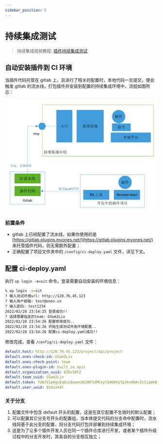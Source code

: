 ```yaml
---
sidebar_position: 5
---
```


# 持续集成测试

> 持续集成视频教程: [插件持续集成测试](../sample-tutorial/videos/ci.mdx)

## 自动安装插件到 CI 环境

当插件代码托管在 gitlab 上，且进行了相关的配置时，本地代码一旦提交，便会触发 gitlab 的流水线，打包插件并安装到配置的持续集成环境中，流程如图所示：

![image](images/ci1.png)

### 前置条件

- gitlab 上已经配置了流水线，如果你使用的是 [https://gitlab.plugins.myones.net/](https://gitlab.plugins.myones.net/) 来托管插件代码，则无需额外配置；
- 正确配置了项目文件夹中的 `/config/ci-deploy.yaml` 文件，详见下文。

## 配置 ci-deploy.yaml

执行 `op login -e=sit` 命令，登录需要自动安装的环境信息：

```bash
% op login -e=sit
? 输入测试环境url: http://120.76.45.123
? 输入用户邮箱: test@ones.cn
? 输入密码: test1234
2022/02/28 23:54:25 登录成功!!
? 选择需要指定的team: GSwm2Lix
2022/02/28 23:54:26 配置修改成功..
2022/02/28 23:54:26 开始生成测试开发环境配置..
2022/02/28 23:54:26 配置ci-deploy.yaml成功!!
```

修改完成，查看 `/config/ci-deploy.yaml` 文件：

```yaml title="/config/ci-deploy.yaml"
default.host: http://120.76.45.123/project/api/project
default.ones-check-id: GSwm2Lix
default.ones-check-point: team
default.ones-plugin-id: built_in_apis
default.organization_uuid: 8Z6vS8FZ
default.team_uuid: GSwm2Lix
default.token: foWJVipHgcEqQcL8avmcUG3NFSdMCeylQ4OAYpfp2kv6KArZcSiqUkBj4pHrMWOt
default.user_uuid: Q1duxk8t
```

### 关于分支

1. 配置文件中包含 default 开头的配置，这是在其它配置不生效时的默认配置；
2. 可以配置其它分支号开头的配置组，当本体提交代码的分支命中配置时，流水线将基于此分支的配置，将分支代码打包并部署到持续集成环境；
3. 这是为了让多个插件开发人员在同一个插件仓库进行开发，或者某个插件升级过程中的分支开发时，其各自的分支相互独立；

